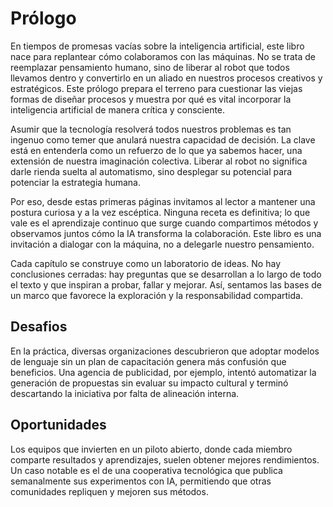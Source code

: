 # Prólogo

En tiempos de promesas vacías sobre la inteligencia artificial, este libro nace para replantear cómo colaboramos con las máquinas. No se trata de reemplazar pensamiento humano, sino de liberar al robot que todos llevamos dentro y convertirlo en un aliado en nuestros procesos creativos y estratégicos.
Este prólogo prepara el terreno para cuestionar las viejas formas de diseñar procesos y muestra por qué es vital incorporar la inteligencia artificial de manera crítica y consciente.

Asumir que la tecnología resolverá todos nuestros problemas es tan ingenuo como temer que anulará nuestra capacidad de decisión. La clave está en entenderla como un refuerzo de lo que ya sabemos hacer, una extensión de nuestra imaginación colectiva. Liberar al robot no significa darle rienda suelta al automatismo, sino desplegar su potencial para potenciar la estrategia humana.

Por eso, desde estas primeras páginas invitamos al lector a mantener una postura curiosa y a la vez escéptica. Ninguna receta es definitiva; lo que vale es el aprendizaje continuo que surge cuando compartimos métodos y observamos juntos cómo la IA transforma la colaboración. Este libro es una invitación a dialogar con la máquina, no a delegarle nuestro pensamiento.

Cada capítulo se construye como un laboratorio de ideas. No hay conclusiones cerradas: hay preguntas que se desarrollan a lo largo de todo el texto y que inspiran a probar, fallar y mejorar. Así, sentamos las bases de un marco que favorece la exploración y la responsabilidad compartida.

## Desafios

En la práctica, diversas organizaciones descubrieron que adoptar modelos de lenguaje sin un plan de capacitación genera más confusión que beneficios. Una agencia de publicidad, por ejemplo, intentó automatizar la generación de propuestas sin evaluar su impacto cultural y terminó descartando la iniciativa por falta de alineación interna.

## Oportunidades

Los equipos que invierten en un piloto abierto, donde cada miembro comparte resultados y aprendizajes, suelen obtener mejores rendimientos. Un caso notable es el de una cooperativa tecnológica que publica semanalmente sus experimentos con IA, permitiendo que otras comunidades repliquen y mejoren sus métodos.
